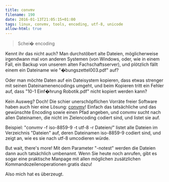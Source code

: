 ```yaml
---
title: convmv
filename: 190
date: 2016-01-13T21:05:15+01:00
tags: linux, convmv, tools, encoding, utf-8, unicode
allow-html: true
---
```

<blockquote>Schei� encoding</blockquote>
<p>Kennt ihr das nicht auch? Man durchstöbert alte Dateien, möglicherweise irgendwann mal von anderen Systemen (von Windows, oder, wie in einem Fall, ein Backup von unserem alten Fachschaftsserver), und plötzlich fällt einem ein Dateiname wie "�bungszettel003.pdf" auf?</p>
<p>Oder man möchte Daten auf ein Dateisystem kopieren, dass etwas strenger mit seinen Dateinamenencodings umgeht, und beim Kopieren tritt ein Fehler auf, dass "10-1 Einf�hrung Robotik.pdf" nicht kopiert werden kann?</p>
<p>Kein Ausweg? Doch! Die schier unerschöpflichen Vorräte freier Software haben auch hier eine Lösung: <a href="http://linuxwiki.de/convmv">convmv</a>! Einfach das tatsächliche und das gewünschte Encoding sowie einen Pfad angeben, und convmv sucht nach allen Dateinamen, die nicht im Zielencoding codiert sind, und listet sie auf.</p>
<p>Beispiel: "convmv -f iso-8859-9 -t utf-8 -r Dateien/" listet alle Dateien im Verzeichnis "Dateien" auf, deren Dateinamen iso-8859-9 codiert sind, und zeigt an, wie es sie nach utf-8 umcodieren würde.</p>
<p>But wait, there's more! Mit dem Parameter "-notest" werden die Dateien dann auch tatsächlich umbenannt. Wenn Sie heute noch anrufen, gibt es sogar eine praktische Manpage mit allen möglichen zusätzlichen Kommandozeilenoperationen gratis dazu!</p>
<p>Also mich hat es überzeugt.</p>
